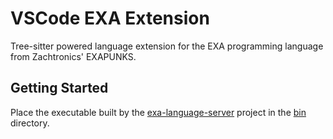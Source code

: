 # VSCode EXA Extension

Tree-sitter powered language extension for the EXA programming language from Zachtronics' EXAPUNKS.


## Getting Started

Place the executable built by the [exa-language-server](https://github.com/ethall/exa-language-server) project in the [bin](./bin) directory.
